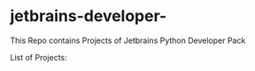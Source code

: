 # jetbrains-developer-

This Repo contains Projects of Jetbrains Python Developer Pack

List of Projects:

